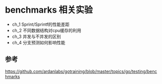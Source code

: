 # benchmarks 相关实验

- ch_1 Sprint/Sprintf的性能差距
- ch_2 不同数据结构对cpu缓存的利用
- ch_3 并发与不并发的区别
- ch_4 分支预测如何影响性能



## 参考
https://github.com/ardanlabs/gotraining/blob/master/topics/go/testing/benchmarks